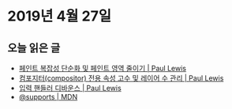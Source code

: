 # 2019년 4월 27일

## 오늘 읽은 글

* [페인트 복잡성 단순화 및 페인트 영역 줄이기 | Paul Lewis](https://developers.google.com/web/fundamentals/performance/rendering/simplify-paint-complexity-and-reduce-paint-areas?hl=ko)
* [컴포지터(compositor) 전용 속성 고수 및 레이어 수 관리 | Paul Lewis](https://developers.google.com/web/fundamentals/performance/rendering/stick-to-compositor-only-properties-and-manage-layer-count?hl=ko)
* [입력 핸들러 디바운스 | Paul Lewis](https://developers.google.com/web/fundamentals/performance/rendering/debounce-your-input-handlers?hl=ko)
* [@supports | MDN](https://developer.mozilla.org/ko/docs/Web/CSS/@supports)
